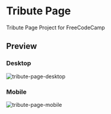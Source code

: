 # Tribute Page

Tribute Page Project for FreeCodeCamp

## Preview

### Desktop

![tribute-page-desktop](https://i.imgur.com/kqLL40J.png)

### Mobile

![tribute-page-mobile](https://imgur.com/MwcrmeQ.png)
